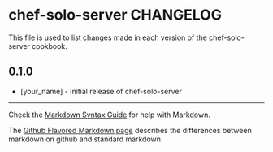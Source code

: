 chef-solo-server CHANGELOG
==========================

This file is used to list changes made in each version of the chef-solo-server cookbook.

0.1.0
-----
- [your_name] - Initial release of chef-solo-server

- - -
Check the [Markdown Syntax Guide](http://daringfireball.net/projects/markdown/syntax) for help with Markdown.

The [Github Flavored Markdown page](http://github.github.com/github-flavored-markdown/) describes the differences between markdown on github and standard markdown.
